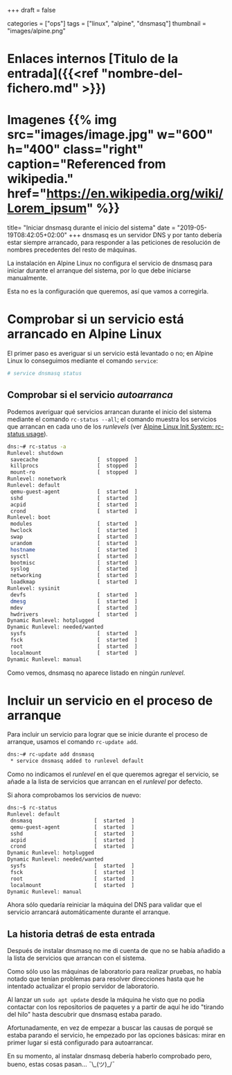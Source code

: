 +++
draft = false

categories = ["ops"]
tags = ["linux", "alpine", "dnsmasq"]
thumbnail = "images/alpine.png"

# Enlaces internos [Titulo de la entrada]({{<ref "nombre-del-fichero.md" >}})

# Imagenes {{% img src="images/image.jpg" w="600" h="400" class="right" caption="Referenced from wikipedia." href="https://en.wikipedia.org/wiki/Lorem_ipsum" %}}

title=  "Iniciar dnsmasq durante el inicio del sistema"
date = "2019-05-19T08:42:05+02:00"
+++
dnsmasq es un servidor DNS y por tanto debería estar siempre arrancado, para responder  a las peticiones de resolución de nombres precedentes del resto de máquinas.

La instalación en Alpine Linux no configura el servicio de dnsmasq para iniciar durante el arranque del sistema, por lo que debe iniciarse manualmente.

Esta no es la configuración que queremos, así que vamos a corregirla.

<!--more-->

# Comprobar si un servicio está arrancado en Alpine Linux

El primer paso es averiguar si un servicio está levantado o no; en Alpine Linux lo conseguimos mediante el comando `service`:

```bash
# service dnsmasq status
```

## Comprobar si el servicio _autoarranca_

Podemos averiguar qué servicios arrancan durante el inicio del sistema mediante el comando `rc-status --all`; el comando muestra los servicios que arrancan en cada uno de los _runlevels_ (ver [Alpine Linux Init System: rc-status usage](https://wiki.alpinelinux.org/wiki/Alpine_Linux_Init_System#rc-status_usage)).

```bash
dns:~# rc-status -a
Runlevel: shutdown
 savecache                   [  stopped  ]
 killprocs                   [  stopped  ]
 mount-ro                    [  stopped  ]
Runlevel: nonetwork
Runlevel: default
 qemu-guest-agent            [  started  ]
 sshd                        [  started  ]
 acpid                       [  started  ]
 crond                       [  started  ]
Runlevel: boot
 modules                     [  started  ]
 hwclock                     [  started  ]
 swap                        [  started  ]
 urandom                     [  started  ]
 hostname                    [  started  ]
 sysctl                      [  started  ]
 bootmisc                    [  started  ]
 syslog                      [  started  ]
 networking                  [  started  ]
 loadkmap                    [  started  ]
Runlevel: sysinit
 devfs                       [  started  ]
 dmesg                       [  started  ]
 mdev                        [  started  ]
 hwdrivers                   [  started  ]
Dynamic Runlevel: hotplugged
Dynamic Runlevel: needed/wanted
 sysfs                       [  started  ]
 fsck                        [  started  ]
 root                        [  started  ]
 localmount                  [  started  ]
Dynamic Runlevel: manual
```

Como vemos, dnsmasq no aparece listado en ningún _runlevel_.

# Incluir un servicio en el proceso de arranque

Para incluir un servicio para lograr que se inicie durante el proceso de arranque, usamos el comando `rc-update add`.

```bash
dns:~# rc-update add dnsmasq
 * service dnsmasq added to runlevel default
```

Como no indicamos el _runlevel_ en el que queremos agregar el servicio, se añade a la lista de servicios que arrancan en el _runlevel_ por defecto.

Si ahora comprobamos los servicios de nuevo:

```bash
dns:~$ rc-status
Runlevel: default
 dnsmasq                    [  started  ]
 qemu-guest-agent           [  started  ]
 sshd                       [  started  ]
 acpid                      [  started  ]
 crond                      [  started  ]
Dynamic Runlevel: hotplugged
Dynamic Runlevel: needed/wanted
 sysfs                      [  started  ]
 fsck                       [  started  ]
 root                       [  started  ]
 localmount                 [  started  ]
Dynamic Runlevel: manual
```

Ahora sólo quedaría reiniciar la máquina del DNS para validar que el servicio arrancará automáticamente durante el arranque.

## La historia detraś de esta entrada

Después de instalar dnsmasq no me di cuenta de que no se había añadido a la lista de servicios que arrancan con el sistema. 

Como sólo uso las máquinas de laboratorio para realizar pruebas, no había notado que tenían problemas para resolver direcciones hasta que he intentado actualizar el propio servidor de laboratorio.

Al lanzar un `sudo apt update` desde la máquina he visto que no podía contactar con los repositorios de paquetes y a partir de aquí he ido "tirando del hilo" hasta descubrir que dnsmasq estaba parado.

Afortunadamente, en vez de empezar a buscar las causas de porqué se estaba parando el servicio, he empezado por las opciones básicas: mirar en primer lugar si está configurado para autoarrancar.

En su momento, al instalar dnsmasq debería haberlo comprobado pero, bueno, estas cosas pasan... ¯\\\_(ツ)\_/¯